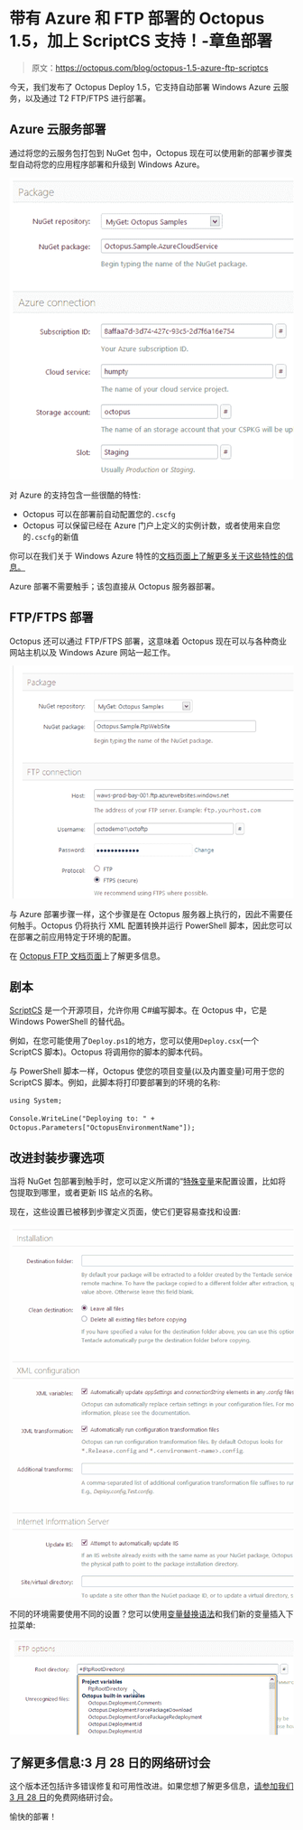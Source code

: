 # 带有 Azure 和 FTP 部署的 Octopus 1.5，加上 ScriptCS 支持！-章鱼部署

> 原文：<https://octopus.com/blog/octopus-1.5-azure-ftp-scriptcs>

今天，我们发布了 Octopus Deploy 1.5，它支持自动部署 Windows Azure 云服务，以及通过 T2 FTP/FTPS 进行部署。

## Azure 云服务部署

通过将您的云服务包打包到 NuGet 包中，Octopus 现在可以使用新的部署步骤类型自动将您的应用程序部署和升级到 Windows Azure。

![Azure step definition](img/f5cccad0fef84d663e709a76766e4cdf.png)

对 Azure 的支持包含一些很酷的特性:

*   Octopus 可以在部署前自动配置您的`.cscfg`
*   Octopus 可以保留已经在 Azure 门户上定义的实例计数，或者使用来自您的`.cscfg`的新值

你可以在我们关于 Windows Azure 特性的[文档页面上了解更多关于这些特性的信息。](http://octopusdeploy.com/documentation/features/azure)

Azure 部署不需要触手；该包直接从 Octopus 服务器部署。

## FTP/FTPS 部署

Octopus 还可以通过 FTP/FTPS 部署，这意味着 Octopus 现在可以与各种商业网站主机以及 Windows Azure 网站一起工作。

![FTP deployment details](img/1300621dd696341adbfcd607f8a34898.png)

与 Azure 部署步骤一样，这个步骤是在 Octopus 服务器上执行的，因此不需要任何触手。Octopus 仍将执行 XML 配置转换并运行 PowerShell 脚本，因此您可以在部署之前应用特定于环境的配置。

在 [Octopus FTP 文档页面](http://octopusdeploy.com/documentation/features/ftp)上了解更多信息。

## 剧本

[ScriptCS](https://github.com/scriptcs/scriptcs) 是一个开源项目，允许你用 C#编写脚本。在 Octopus 中，它是 Windows PowerShell 的替代品。

例如，在您可能使用了`Deploy.ps1`的地方，您可以使用`Deploy.csx`(一个 ScriptCS 脚本)。Octopus 将调用你的脚本的脚本代码。

与 PowerShell 脚本一样，Octopus 使您的项目变量(以及内置变量)可用于您的 ScriptCS 脚本。例如，此脚本将打印要部署到的环境的名称:

```
using System;

Console.WriteLine("Deploying to: " + Octopus.Parameters["OctopusEnvironmentName"]); 
```

## 改进封装步骤选项

当将 NuGet 包部署到触手时，您可以定义所谓的“[特殊变量](http://octopusdeploy.com/documentation/features/variables)来配置设置，比如将包提取到哪里，或者更新 IIS 站点的名称。

现在，这些设置已被移到步骤定义页面，使它们更容易查找和设置:

![New package options](img/40ef325631b4089c0e3e3bdf8aa0b74b.png)

不同的环境需要使用不同的设置？您可以使用[变量替换语法](http://octopusdeploy.com/blog/variable-substitutions)和我们新的变量插入下拉菜单:

![Inserting a variable](img/59e78ac2d4d1297e143f6366bd3fc1a6.png)

## 了解更多信息:3 月 28 日的网络研讨会

这个版本还包括许多错误修复和可用性改进。如果您想了解更多信息，[请参加我们 3 月 28 日](http://octopusdeploy.com/blog/octopus-1.5-webinar)的免费网络研讨会。

愉快的部署！